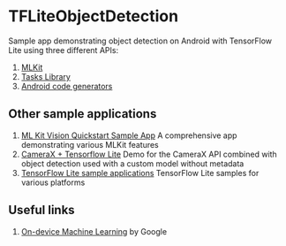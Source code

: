 # TFLiteObjectDetection
Sample app demonstrating object detection on Android with TensorFlow Lite using three different APIs:
1. [MLKit](https://developers.google.com/ml-kit/guides)
2. [Tasks Library](https://www.tensorflow.org/lite/inference_with_metadata/task_library/overview)
3. [Android code generators](https://www.tensorflow.org/lite/inference_with_metadata/codegen#generate_code_with_tensorflow_lite_android_code_generator)

## Other sample applications
1. [ML Kit Vision Quickstart Sample App](https://github.com/googlesamples/mlkit/tree/master/android/vision-quickstart) A comprehensive app demonstrating various MLKit features
2. [CameraX + Tensorflow Lite](https://github.com/android/camera-samples/tree/main/CameraXAdvanced) Demo for the CameraX API combined with object detection used with a custom model without metadata
3. [TensorFlow Lite sample applications](https://github.com/tensorflow/examples/tree/master/lite) TensorFlow Lite samples for various platforms

## Useful links
1. [On-device Machine Learning](https://developers.google.com/learn/topics/on-device-ml) by Google
